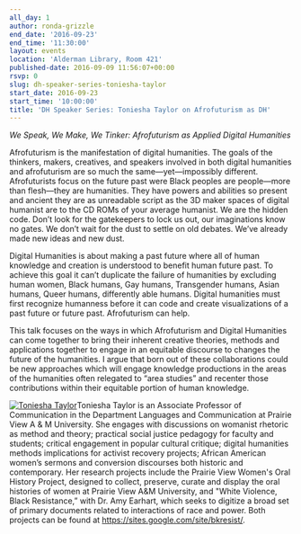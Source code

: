 ```yaml
---
all_day: 1
author: ronda-grizzle
end_date: '2016-09-23'
end_time: '11:30:00'
layout: events
location: 'Alderman Library, Room 421'
published-date: 2016-09-09 11:56:07+00:00
rsvp: 0
slug: dh-speaker-series-toniesha-taylor
start_date: 2016-09-23
start_time: '10:00:00'
title: 'DH Speaker Series: Toniesha Taylor on Afrofuturism as DH'
---
```


_We Speak, We Make, We Tinker: Afrofuturism as Applied Digital Humanities_

Afrofuturism is the manifestation of digital humanities. The goals of the thinkers, makers, creatives, and speakers involved in both digital humanities and afrofuturism are so much the same—yet—impossibly different. Afrofuturists focus on the future past were Black peoples are people—more than flesh—they are humanities. They have powers and abilities so present and ancient they are as unreadable script as the 3D maker spaces of digital humanist are to the CD ROMs of your average humanist. We are the hidden code. Don’t look for the gatekeepers to lock us out, our imaginations know no gates. We don’t wait for the dust to settle on old debates. We’ve already made new ideas and new dust.

Digital Humanities is about making a past future where all of human knowledge and creation is understood to benefit human future past. To achieve this goal it can’t duplicate the failure of humanities by excluding human women, Black humans, Gay humans, Transgender humans, Asian humans, Queer humans, differently able humans. Digital humanities must first recognize humanness before it can code and create visualizations of a past future or future past. Afrofuturism can help.

This talk focuses on the ways in which Afrofuturism and Digital Humanities can come together to bring their inherent creative theories, methods and applications together to engage in an equitable discourse to changes the future of the humanities. I argue that born out of these collaborations could be new approaches which will engage knowledge productions in the areas of the humanities often relegated to “area studies” and recenter those contributions within their equitable portion of human knowledge.

[![Toniesha Taylor](http://static.scholarslab.org/wp-content/uploads/2016/09/taylor.png)](http://static.scholarslab.org/wp-content/uploads/2016/09/taylor.png)Toniesha Taylor is an Associate Professor of Communication in the Department Languages and Communication at Prairie View A & M University. She engages with discussions on womanist rhetoric as method and theory; practical social justice pedagogy for faculty and students; critical engagement in popular cultural critique; digital humanities methods implications for activist recovery projects; African American women’s sermons and conversion discourses both historic and contemporary. Her research projects include the Prairie View Women's Oral History Project, designed to collect, preserve, curate and display the oral histories of women at Prairie View A&M University, and "White Violence, Black Resistance,” with Dr. Amy Earhart, which seeks to digitize a broad set of primary documents related to interactions of race and power. Both projects can be found at https://sites.google.com/site/bkresist/.
